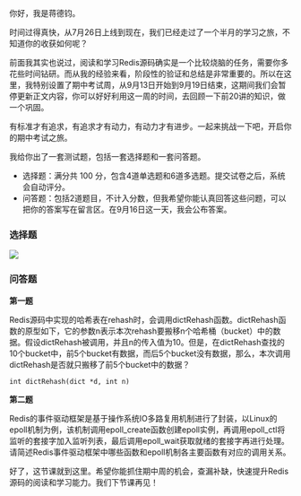 你好，我是蒋德钧。

时间过得真快，从7月26日上线到现在，我们已经走过了一个半月的学习之旅，不知道你的收获如何呢？

前面我其实也说过，阅读和学习Redis源码确实是一个比较烧脑的任务，需要你多花些时间钻研。而从我的经验来看，阶段性的验证和总结是非常重要的。所以在这里，我特别设置了期中考试周，从9月13日开始到9月19日结束，这期间我们会暂停更新正文内容，你可以好好利用这一周的时间，去回顾一下前20讲的知识，做一个巩固。

有标准才有追求，有追求才有动力，有动力才有进步。一起来挑战一下吧，开启你的期中考试之旅。

我给你出了一套测试题，包括一套选择题和一套问答题。

- 选择题：满分共 100 分，包含4道单选题和6道多选题。提交试卷之后，系统会自动评分。
- 问答题：包括2道题目，不计入分数，但我希望你能认真回答这些问题，可以把你的答案写在留言区。在9月16日这一天，我会公布答案。

### 选择题

[![](https://static001.geekbang.org/resource/image/28/a4/28d1be62669b4f3cc01c36466bf811a4.png)](http://time.geekbang.org/quiz/intro?act_id=926&exam_id=2699)

### 问答题

**第一题**

Redis源码中实现的哈希表在rehash时，会调用dictRehash函数。dictRehash函数的原型如下，它的参数n表示本次rehash要搬移n个哈希桶（bucket）中的数据。假设dictRehash被调用，并且n的传入值为10。但是，在dictRehash查找的10个bucket中，前5个bucket有数据，而后5个bucket没有数据，那么，本次调用dictRehash是否就只搬移了前5个bucket中的数据？

```
int dictRehash(dict *d, int n)

```

**第二题**

Redis的事件驱动框架是基于操作系统IO多路复用机制进行了封装，以Linux的epoll机制为例，该机制调用epoll\_create函数创建epoll实例，再调用epoll\_ctl将监听的套接字加入监听列表，最后调用epoll\_wait获取就绪的套接字再进行处理。请简述Redis事件驱动框架中哪些函数和epoll机制各主要函数有对应的调用关系。

好了，这节课就到这里。希望你能抓住期中周的机会，查漏补缺，快速提升Redis源码的阅读和学习能力。我们下节课再见！